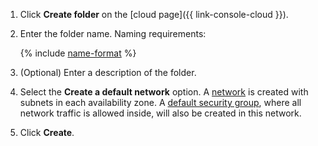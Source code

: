 1. Click **Create folder** on the [cloud page]({{ link-console-cloud }}).
1. Enter the folder name. Naming requirements:

   {% include [name-format](name-format.md) %}

1. (Optional) Enter a description of the folder.
1. Select the **Create a default network** option. A [network](../vpc/concepts/network.md#network) is created with subnets in each availability zone. A [default security group](../vpc/concepts/security-groups.md#default-security-group), where all network traffic is allowed inside, will also be created in this network.
1. Click **Create**.
